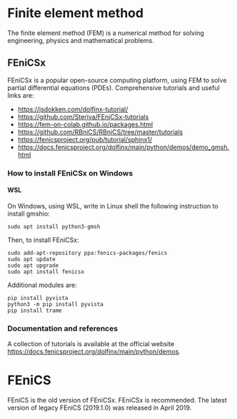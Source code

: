 # Finite element method

The finite element method (FEM) is a numerical method for solving engineering, physics and mathematical problems.

## FEniCSx

FEniCSx is a popular open-source computing platform, using FEM to solve partial differential equations (PDEs).
Comprehensive tutorials and useful links are:
* https://jsdokken.com/dolfinx-tutorial/
* https://github.com/Steriva/FEniCSx-tutorials
* https://fem-on-colab.github.io/packages.html
* https://github.com/RBniCS/RBniCS/tree/master/tutorials
* https://fenicsproject.org/pub/tutorial/sphinx1/
* https://docs.fenicsproject.org/dolfinx/main/python/demos/demo_gmsh.html

### How to install FEniCSx on Windows

#### WSL
On Windows, using WSL, write in Linux shell the following instruction to install gmshio:

```shell
sudo apt install python3-gmsh
```

Then, to install FEniCSx:

```shell
sudo add-apt-repository ppa:fenics-packages/fenics
sudo apt update
sudo apt upgrade
sudo apt install fenicsx
```

Additional modules are:

```shell
pip install pyvista
python3 -m pip install pyvista
pip install trame
```

### Documentation and references
A collection of tutorials is available at the official website https://docs.fenicsproject.org/dolfinx/main/python/demos.

# FEniCS
FEniCS is the old version of FEniCSx. FEniCSx is recommended. The latest version of legacy FEniCS (2019.1.0) was released in April 2019.
